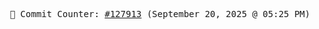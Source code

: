 <p align="center">
    <samp>
        📮 Commit Counter: <a href="https://github.com/Javascript-void0/Javascript-void0/commits/main">#127913</a> (September 20, 2025 @ 05:25 PM)
    </samp>
</p>